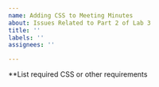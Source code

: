 ```yaml
---
name: Adding CSS to Meeting Minutes
about: Issues Related to Part 2 of Lab 3
title: ''
labels: ''
assignees: ''

---
```


**List required CSS or other requirements

